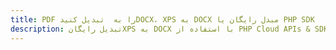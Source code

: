 ---title: PDF را به  تبدیل کنیدDOCX، XPS به DOCX مبدل رایگان یا PHP SDKdescription: تبدیل رایگانXPS به DOCX با استفاده از PHP Cloud APIs & SDK همچنین اسناد PDF را در Cloud ایجاد، ویرایش و رندر کنید.---